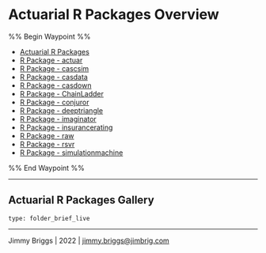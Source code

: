 # Actuarial R Packages Overview

%% Begin Waypoint %%

* [Actuarial R Packages](Actuarial%20R%20Packages.md)
* [R Package - actuar](R%20Package%20-%20actuar.md)
* [R Package - cascsim](R%20Package%20-%20cascsim.md)
* [R Package - casdata](R%20Package%20-%20casdata.md)
* [R Package - casdown](R%20Package%20-%20casdown.md)
* [R Package - ChainLadder](R%20Package%20-%20ChainLadder.md)
* [R Package - conjuror](R%20Package%20-%20conjuror.md)
* [R Package - deeptriangle](R%20Package%20-%20deeptriangle.md)
* [R Package - imaginator](R%20Package%20-%20imaginator.md)
* [R Package - insurancerating](R%20Package%20-%20insurancerating.md)
* [R Package - raw](R%20Package%20-%20raw.md)
* [R Package - rsvr](R%20Package%20-%20rsvr.md)
* [R Package - simulationmachine](R%20Package%20-%20simulationmachine.md)

%% End Waypoint %%

---

## Actuarial R Packages Gallery

````ccard
type: folder_brief_live
````

---

Jimmy Briggs | 2022 | <jimmy.briggs@jimbrig.com>
